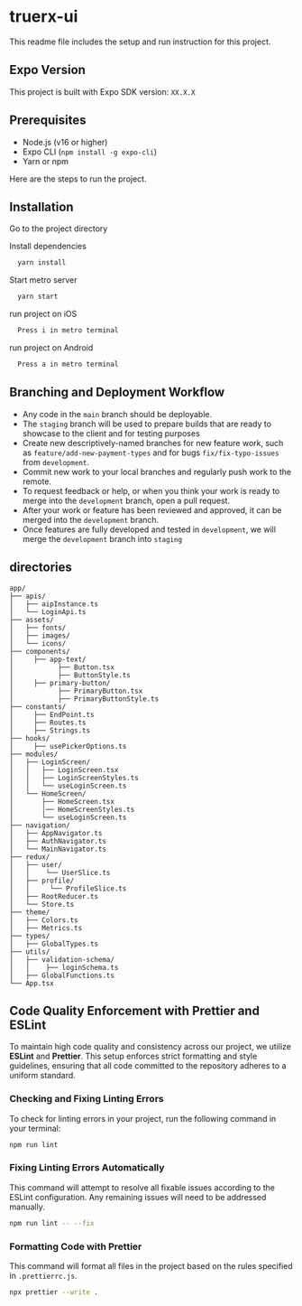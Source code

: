 # truerx-ui

This readme file includes the setup and run instruction for this project.

## Expo Version

This project is built with Expo SDK version: `XX.X.X`

## Prerequisites

- Node.js (v16 or higher)
- Expo CLI (`npm install -g expo-cli`)
- Yarn or npm

Here are the steps to run the project.

## Installation

Go to the project directory

Install dependencies

```bash
  yarn install
```

Start metro server

```bash
  yarn start
```

run project on iOS

```bash
  Press i in metro terminal
```

run project on Android

```bash
  Press a in metro terminal
```

## Branching and Deployment Workflow

- Any code in the `main` branch should be deployable.
- The `staging` branch will be used to prepare builds that are ready to showcase to the client and for testing purposes
- Create new descriptively-named branches for new feature work, such as `feature/add-new-payment-types` and for bugs `fix/fix-typo-issues` from `development`.
- Commit new work to your local branches and regularly push work to the remote.
- To request feedback or help, or when you think your work is ready to merge into the `development` branch, open a pull request.
- After your work or feature has been reviewed and approved, it can be merged into the `development` branch.
- Once features are fully developed and tested in `development`, we will merge the `development` branch into `staging`

## directories

```
app/
├── apis/
│   ├── aipInstance.ts
│   └── LoginApi.ts
├── assets/
│   ├── fonts/
│   ├── images/
│   └── icons/
├── components/
│     ├── app-text/
│           ├── Button.tsx
│           ├── ButtonStyle.ts
│     ├── primary-button/
│           ├── PrimaryButton.tsx
│           ├── PrimaryButtonStyle.ts
├── constants/
│     ├── EndPoint.ts
│     ├── Routes.ts
│     ├── Strings.ts
├── hooks/
│     ├── usePickerOptions.ts
├── modules/
│   ├── LoginScreen/
│   │   ├── LoginScreen.tsx
│   │   ├── LoginScreenStyles.ts
│   │   └── useLoginScreen.ts
│   └── HomeScreen/
│       ├── HomeScreen.tsx
│       │── HomeScreenStyles.ts
│       └── useLoginScreen.ts
├── navigation/
│   ├── AppNavigator.ts
│   ├── AuthNavigator.ts
│   └── MainNavigator.ts
├── redux/
│   ├── user/
│   │    └── UserSlice.ts
│   ├── profile/
│   │     └── ProfileSlice.ts
│   ├── RootReducer.ts
│   └── Store.ts
├── theme/
│   ├── Colors.ts
│   ├── Metrics.ts
├── types/
│   ├── GlobalTypes.ts
├── utils/
│   ├── validation-schema/
│   │    ├── loginSchema.ts
│   ├── GlobalFunctions.ts
└── App.tsx

```

## Code Quality Enforcement with Prettier and ESLint

To maintain high code quality and consistency across our project, we utilize **ESLint** and **Prettier**. This setup enforces strict formatting and style guidelines, ensuring that all code committed to the repository adheres to a uniform standard.

### Checking and Fixing Linting Errors

To check for linting errors in your project, run the following command in your terminal:

```bash
npm run lint
```

### Fixing Linting Errors Automatically

This command will attempt to resolve all fixable issues according to the ESLint configuration. Any remaining issues will need to be addressed manually.

```bash
npm run lint -- --fix
```

### Formatting Code with Prettier

This command will format all files in the project based on the rules specified in `.prettierrc.js`.

```bash
npx prettier --write .
```
